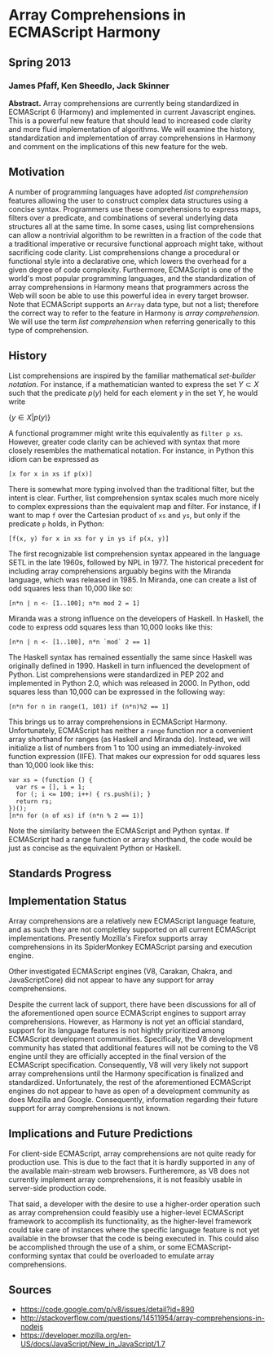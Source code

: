 # Array Comprehensions in ECMAScript Harmony
## Spring 2013
### James Pfaff, Ken Sheedlo, Jack Skinner

**Abstract.** Array comprehensions are currently being standardized in
ECMAScript 6 (Harmony) and implemented in current Javascript engines. This is a
powerful new feature that should lead to increased code clarity and more fluid
implementation of algorithms. We will examine the history, standardization and
implementation of array comprehensions in Harmony and comment on the
implications of this new feature for the web.

## Motivation

A number of programming languages have adopted *list comprehension* features
allowing the user to construct complex data structures using a concise syntax.
Programmers use these comprehensions to express maps, filters over a predicate,
and combinations of several underlying data structures all at the same time.  In
some cases, using list comprehensions can allow a nontrivial algorithm to be
rewritten in a fraction of the code that a traditional imperative or recursive
functional approach might take, without sacrificing code clarity. List
comprehensions change a procedural or functional style into a declarative one,
which lowers the overhead for a given degree of code complexity. Furthermore,
ECMAScript is one of the world's most popular programming languages, and the
standardization of array comprehensions in Harmony means that programmers across
the Web will soon be able to use this powerful idea in every target browser.
Note that ECMAScript supports an `Array` data type, but not a list; therefore
the correct way to refer to the feature in Harmony is *array comprehension*. We
will use the term *list comprehension* when referring generically to this type
of comprehension.

## History

List comprehensions are inspired by the familiar mathematical *set-builder
notation*. For instance, if a mathematician wanted to express the set $Y \subset
X$ such that the predicate $p(y)$ held for each element $y$ in the set $Y$, he
would write

$\{ y \in X | p(y) \}$

A functional programmer might write this equivalently as `filter p xs`. However,
greater code clarity can be achieved with syntax that more closely resembles the
mathematical notation. For instance, in Python this idiom can be expressed as

    [x for x in xs if p(x)]

There is somewhat more typing involved than the traditional filter, but the
intent is clear. Further, list comprehension syntax scales much more nicely to
complex expressions than the equivalent map and filter. For instance, if I want
to map `f` over the Cartesian product of `xs` and `ys`, but only if the
predicate `p` holds, in Python:

    [f(x, y) for x in xs for y in ys if p(x, y)]

The first recognizable list comprehension syntax appeared in the language SETL
in the late 1960s, followed by NPL in 1977. The historical precedent for including array
comprehensions arguably begins with the Miranda language, which was released in
1985. In Miranda, one can create a list of odd squares less than 10,000 like so:

    [n*n | n <- [1..100]; n*n mod 2 = 1]

Miranda was a strong influence on the developers of Haskell. In Haskell, the
code to express odd squares less than 10,000 looks like this:

    [n*n | n <- [1..100], n*n `mod` 2 == 1]

The Haskell syntax has remained essentially the same since Haskell was
originally defined in 1990. Haskell in turn influenced the development of
Python. List comprehensions were standardized in PEP 202 and implemented in
Python 2.0, which was released in 2000. In Python, odd squares less than 10,000
can be expressed in the following way:

    [n*n for n in range(1, 101) if (n*n)%2 == 1]

This brings us to array comprehensions in ECMAScript Harmony. Unfortunately,
ECMAScript has neither a `range` function nor a convenient array shorthand for
ranges (as Haskell and Miranda do). Instead, we will initialize a list of
numbers from 1 to 100 using an immediately-invoked function expression (IIFE).
That makes our expression for odd squares less than 10,000 look like this:

    var xs = (function () {
      var rs = [], i = 1;
      for (; i <= 100; i++) { rs.push(i); }
      return rs;
    })();
    [n*n for (n of xs) if (n*n % 2 == 1)]

Note the similarity between the ECMAScript and Python syntax. If ECMAScript had
a range function or array shorthand, the code would be just as concise as the
equivalent Python or Haskell. 

## Standards Progress

## Implementation Status

Array comprehensions are a relatively new ECMAScript language feature, and
as such they are not completley supported on all current ECMAScript
implementations. Presently Mozilla's Firefox supports array comprehensions
in its SpiderMonkey ECMAScript parsing and execution engine.

Other investigated ECMAScript engines (V8, Carakan, Chakra, and
JavaScriptCore) did not appear to have any support for array comprehensions.

Despite the current lack of support, there have been discussions for all of the
aforementioned open source ECMAScript engines to support array comprehensions.
However, as Harmony is not yet an official standard, support for its language
features is not hightly prioritized among ECMAScript development communities.
Specificaly, the V8 development community has stated that additional features
will not be coming to the V8 engine until they are officially accepted in the
final version of the ECMAScript specification. Consequently, V8 will very likely
not support array comprehensions until the Harmony specification is finalized
and standardized. Unfortunately, the rest of the aforementioned ECMAScript engines
do not appear to have as open of a development community as does Mozilla and
Google. Consequently, information regarding their future support for array
comprehensions is not known.

## Implications and Future Predictions

For client-side ECMAScript, array comprehensions are not quite ready for
production use. This is due to the fact that it is hardly supported in any
of the available main-stream web browsers. Furtheremore, as V8 does not
currently implement array comprehensions, it is not feasibly usable in
server-side production code.

That said, a developer with the desire to use a higher-order operation such
as array comprehension could feasibly use a higher-level ECMAScript framework
to accomplish its functionality, as the higher-level framework could take care
of instances where the specific language feature is not yet available in the
browser that the code is being executed in. This could also be accomplished
through the use of a shim, or some ECMAScript-conforming syntax that could
be overloaded to emulate array comprehensions.

## Sources
- https://code.google.com/p/v8/issues/detail?id=890
- http://stackoverflow.com/questions/14511954/array-comprehensions-in-nodejs
- https://developer.mozilla.org/en-US/docs/JavaScript/New_in_JavaScript/1.7
